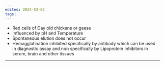 ```yaml
---
edited: 2024-03-02
tags:
---
```

- Red cells of Day old chickens or geese
- Influenced by pH and Temperature
- Spontaneous elution does not occur
- Hemagglutination inhibited specifically by antibody which can be used in diagnostic assay and non specifically by Lipoprotein Inhibitors in serum, brain and other tissues

---
